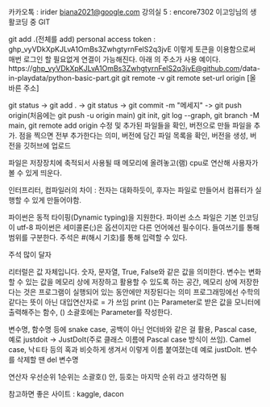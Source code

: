 카카오톡 : irider
biana2021@google.com
강의실 5 : encore7302
이고잉님의 생활코딩 중 GIT

git add .(전체를 add)
personal access token : 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
이렇게 토큰을 이용함으로써 매번 로그인 할 필요없게 연결이 가능해진다. 아래 의 주소가 사용 예이다.
https://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@github.com/data-in-playdata/python-basic-part.git
git remote -v 
git remote set-url origin [올바른 주소]

git status -> git add . -> git status -> git commit -m "메세지" -> git push origin(처음에는 git push -u origin main)
git init, git log --graph, git branch -M main, git remote add origin 
수정 및 추가된 파일들을 확인, 버전으로 만들 파일을 추가. 점을 찍으면 전부 추가한다는 의미, 버전에 담긴 파일 목록을 확인, 버전을 생성, 버전을 깃허브에 업로드

파일은 저장장치에 축적되서 사용될 때 메모리에 올려놓고(램) cpu로 연산해 사용자가 볼 수 있게 띄운다.

인터프리터, 컴파일러의 차이 : 전자는 대화하듯이, 후자는 파일로 만들어서 컴퓨터가 실행할 수 있게 만들어야함.

파이썬은 동적 타이핑(Dynamic typing)을 지원한다.
파이썬 소스 파일은 기본 인코딩이 utf-8
파이썬은 세미콜론(;)은 옵션이지만 다른 언어에선 필수이다.
들여쓰기를 통해 범위를 구분한다.
주석은 #(해시 기호)를 통해 입력할 수 있다.

주석 많이 달자

리터럴은 값 자체입니다. 숫자, 문자열, True, False와 같은 값을 의미한다.
변수는 변화할 수 있는 값을 메모리 상에 저장하고 활용할 수 있도록 하는 공간, 메모리 상에 저장한다는 것은 프로그램이 실행되어 있는 동안에만 저장된다는 의미
프로그래밍에선 수학의 같다는 뜻이 아닌 대입연산자로 = 가 쓰임
print ()는 Parameter로 받은 값을 모니터에 출력해주는 함수, () 소괄호에는 Parameter를 작성한다.

변수명, 함수명 등에 snake case, 공백이 아닌 언더바와 같은 걸 활용, Pascal case, 예로 justdoit -> JustDoIt(주로 클래스 이름에 Pascal case 방식이 쓰임).
Camel case, 낙ㅌ타 등의 혹과 비슷하게 생겨서 이렇게 이름 붙여졌는데 예로 justDoIt.
변수를 삭제할 땐 del 변수명

연산자 우선순위 1순위는 소괄호() 안, 등호는 마지막 순위 라고 생각하면 됨

참고하면 좋은 사이트 : kaggle, dacon

